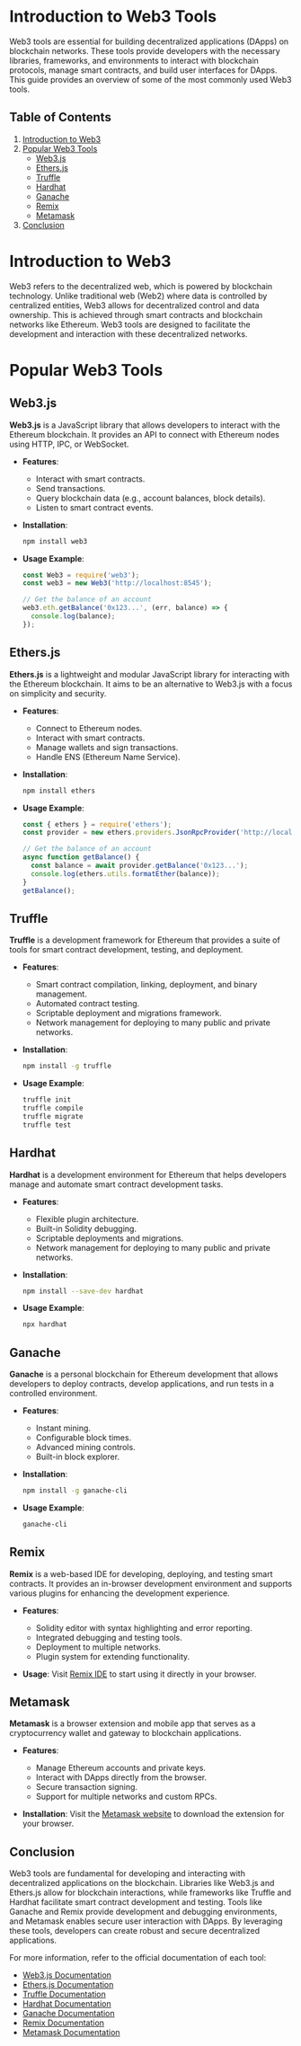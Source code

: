 
# Introduction to Web3 Tools

Web3 tools are essential for building decentralized applications (DApps) on blockchain networks. These tools provide developers with the necessary libraries, frameworks, and environments to interact with blockchain protocols, manage smart contracts, and build user interfaces for DApps. This guide provides an overview of some of the most commonly used Web3 tools.

## Table of Contents

1. [Introduction to Web3](#introduction-to-web3)
2. [Popular Web3 Tools](#popular-web3-tools)
   - [Web3.js](#web3js)
   - [Ethers.js](#ethersjs)
   - [Truffle](#truffle)
   - [Hardhat](#hardhat)
   - [Ganache](#ganache)
   - [Remix](#remix)
   - [Metamask](#metamask)
3. [Conclusion](#conclusion)

# Introduction to Web3

Web3 refers to the decentralized web, which is powered by blockchain technology. Unlike traditional web (Web2) where data is controlled by centralized entities, Web3 allows for decentralized control and data ownership. This is achieved through smart contracts and blockchain networks like Ethereum. Web3 tools are designed to facilitate the development and interaction with these decentralized networks.

# Popular Web3 Tools

## Web3.js

**Web3.js** is a JavaScript library that allows developers to interact with the Ethereum blockchain. It provides an API to connect with Ethereum nodes using HTTP, IPC, or WebSocket.

- **Features**:
  - Interact with smart contracts.
  - Send transactions.
  - Query blockchain data (e.g., account balances, block details).
  - Listen to smart contract events.

- **Installation**:
  ```bash
  npm install web3
  ```

- **Usage Example**:
  ```javascript
  const Web3 = require('web3');
  const web3 = new Web3('http://localhost:8545');
  
  // Get the balance of an account
  web3.eth.getBalance('0x123...', (err, balance) => {
    console.log(balance);
  });
  ```

## Ethers.js

**Ethers.js** is a lightweight and modular JavaScript library for interacting with the Ethereum blockchain. It aims to be an alternative to Web3.js with a focus on simplicity and security.

- **Features**:
  - Connect to Ethereum nodes.
  - Interact with smart contracts.
  - Manage wallets and sign transactions.
  - Handle ENS (Ethereum Name Service).

- **Installation**:
  ```bash
  npm install ethers
  ```

- **Usage Example**:
  ```javascript
  const { ethers } = require('ethers');
  const provider = new ethers.providers.JsonRpcProvider('http://localhost:8545');
  
  // Get the balance of an account
  async function getBalance() {
    const balance = await provider.getBalance('0x123...');
    console.log(ethers.utils.formatEther(balance));
  }
  getBalance();
  ```

## Truffle

**Truffle** is a development framework for Ethereum that provides a suite of tools for smart contract development, testing, and deployment.

- **Features**:
  - Smart contract compilation, linking, deployment, and binary management.
  - Automated contract testing.
  - Scriptable deployment and migrations framework.
  - Network management for deploying to many public and private networks.

- **Installation**:
  ```bash
  npm install -g truffle
  ```

- **Usage Example**:
  ```bash
  truffle init
  truffle compile
  truffle migrate
  truffle test
  ```

## Hardhat

**Hardhat** is a development environment for Ethereum that helps developers manage and automate smart contract development tasks.

- **Features**:
  - Flexible plugin architecture.
  - Built-in Solidity debugging.
  - Scriptable deployments and migrations.
  - Network management for deploying to many public and private networks.

- **Installation**:
  ```bash
  npm install --save-dev hardhat
  ```

- **Usage Example**:
  ```bash
  npx hardhat
  ```

## Ganache

**Ganache** is a personal blockchain for Ethereum development that allows developers to deploy contracts, develop applications, and run tests in a controlled environment.

- **Features**:
  - Instant mining.
  - Configurable block times.
  - Advanced mining controls.
  - Built-in block explorer.

- **Installation**:
  ```bash
  npm install -g ganache-cli
  ```

- **Usage Example**:
  ```bash
  ganache-cli
  ```

## Remix

**Remix** is a web-based IDE for developing, deploying, and testing smart contracts. It provides an in-browser development environment and supports various plugins for enhancing the development experience.

- **Features**:
  - Solidity editor with syntax highlighting and error reporting.
  - Integrated debugging and testing tools.
  - Deployment to multiple networks.
  - Plugin system for extending functionality.

- **Usage**:
  Visit [Remix IDE](https://remix.ethereum.org) to start using it directly in your browser.

## Metamask

**Metamask** is a browser extension and mobile app that serves as a cryptocurrency wallet and gateway to blockchain applications.

- **Features**:
  - Manage Ethereum accounts and private keys.
  - Interact with DApps directly from the browser.
  - Secure transaction signing.
  - Support for multiple networks and custom RPCs.

- **Installation**:
  Visit the [Metamask website](https://metamask.io) to download the extension for your browser.

## Conclusion

Web3 tools are fundamental for developing and interacting with decentralized applications on the blockchain. Libraries like Web3.js and Ethers.js allow for blockchain interactions, while frameworks like Truffle and Hardhat facilitate smart contract development and testing. Tools like Ganache and Remix provide development and debugging environments, and Metamask enables secure user interaction with DApps. By leveraging these tools, developers can create robust and secure decentralized applications.

For more information, refer to the official documentation of each tool:
- [Web3.js Documentation](https://web3js.readthedocs.io/)
- [Ethers.js Documentation](https://docs.ethers.io/v5/)
- [Truffle Documentation](https://www.trufflesuite.com/docs)
- [Hardhat Documentation](https://hardhat.org/getting-started/)
- [Ganache Documentation](https://www.trufflesuite.com/ganache)
- [Remix Documentation](https://remix-ide.readthedocs.io/en/latest/)
- [Metamask Documentation](https://docs.metamask.io/)
